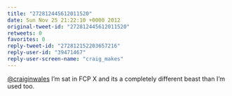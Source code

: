 ```yaml
---
title: "272812445612011520"
date: Sun Nov 25 21:22:10 +0000 2012
original-tweet-id: "272812445612011520"
retweets: 0
favorites: 0
reply-tweet-id: "272812152203657216"
reply-user-id: "39471467"
reply-user-screen-name: "craig_makes"
---
```

<a href="https://twitter.com/craiginwales">@craiginwales</a> I’m sat in FCP X and its a completely different beast than I’m used too.
